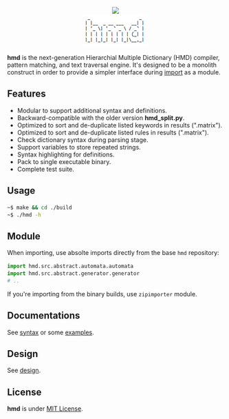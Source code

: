 <p align="center">
  <a href="https://travis-ci.org/initbar/hmd">
    <img src="https://travis-ci.org/initbar/hmd.svg?branch=master">
  </a>
  <br>
  <img src="./docs/images/logo.png">
</p>

**hmd** is the next-generation Hierarchial Multiple Dictionary (HMD) compiler, pattern matching, and text traversal engine. It's designed to be a monolith construct in order to provide a simpler interface during [import](https://docs.python.org/3/reference/import.html) as a module.

## Features

- Modular to support additional syntax and definitions.
- Backward-compatible with the older version **hmd_split.py**.
- Optimized to sort and de-duplicate listed keywords in results (".matrix").
- Optimized to sort and de-duplicate listed rules in results (".matrix").
- Check dictionary syntax during parsing stage.
- Support variables to store repeated strings.
- Syntax highlighting for definitions.
- Pack to single executable binary.
- Complete test suite.

## Usage

```bash
~$ make && cd ./build
~$ ./hmd -h
```

## Module

When importing, use absolte imports directly from the base `hmd` repository:

```python
import hmd.src.abstract.automata.automata
import hmd.src.abstract.generator.generator
# ..
```

If you're importing from the binary builds, use `zipimporter` module.

## Documentations

See [syntax](./docs/SYNTAX.md) or some [examples](./docs/EXAMPLE.md).

## Design

See [design](./docs/DESIGN.md).

## License

**hmd** is under [MIT License](./LICENSE.md).
